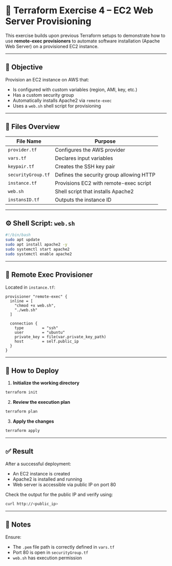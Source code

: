 # 🧪 Terraform Exercise 4 – EC2 Web Server Provisioning

This exercise builds upon previous Terraform setups to demonstrate how to use **remote-exec provisioners** to automate software installation (Apache Web Server) on a provisioned EC2 instance.

---

## 🎯 Objective

Provision an EC2 instance on AWS that:

- Is configured with custom variables (region, AMI, key, etc.)
- Has a custom security group
- Automatically installs Apache2 via `remote-exec`
- Uses a `web.sh` shell script for provisioning

---

## 📁 Files Overview

| File Name       | Purpose                                      |
|----------------|----------------------------------------------|
| `provider.tf`   | Configures the AWS provider                  |
| `vars.tf`       | Declares input variables                     |
| `keypair.tf`    | Creates the SSH key pair                     |
| `securityGroup.tf` | Defines the security group allowing HTTP  |
| `instance.tf`   | Provisions EC2 with remote-exec script       |
| `web.sh`        | Shell script that installs Apache2           |
| `instansID.tf`  | Outputs the instance ID                      |

---

## ⚙️ Shell Script: `web.sh`

```bash
#!/bin/bash
sudo apt update
sudo apt install apache2 -y
sudo systemctl start apache2
sudo systemctl enable apache2
```

---

## 🧰 Remote Exec Provisioner

Located in `instance.tf`:

```hcl
provisioner "remote-exec" {
  inline = [
    "chmod +x web.sh",
    "./web.sh"
  ]

  connection {
    type        = "ssh"
    user        = "ubuntu"
    private_key = file(var.private_key_path)
    host        = self.public_ip
  }
}
```

---

## 🚀 How to Deploy

1. **Initialize the working directory**

```bash
terraform init
```

2. **Review the execution plan**

```bash
terraform plan
```

3. **Apply the changes**

```bash
terraform apply
```

---

## ✅ Result

After a successful deployment:
- An EC2 instance is created
- Apache2 is installed and running
- Web server is accessible via public IP on port 80

Check the output for the public IP and verify using:

```bash
curl http://<public_ip>
```

---

## 🔐 Notes

Ensure:
- The `.pem` file path is correctly defined in `vars.tf`
- Port 80 is open in `securityGroup.tf`
- `web.sh` has execution permission
